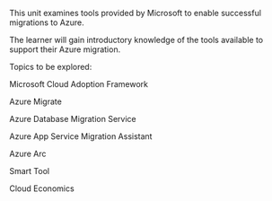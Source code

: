 This unit examines tools provided by Microsoft to enable successful migrations to Azure. 

The learner will gain introductory knowledge of the tools available to support their Azure migration. 

 

Topics to be explored: 

Microsoft Cloud Adoption Framework 

Azure Migrate 

Azure Database Migration Service 

Azure App Service Migration Assistant 

Azure Arc 

Smart Tool 

Cloud Economics 
